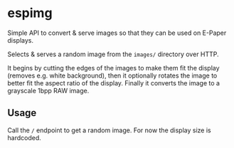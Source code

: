 # espimg

Simple API to convert & serve images so that they can be used on E-Paper displays.

Selects & serves a random image from the `images/` directory over HTTP.

It begins by cutting the edges of the images to make them fit the display (removes e.g. white
background), then it optionally rotates the image to better fit the aspect ratio of the display.
Finally it converts the image to a grayscale 1bpp RAW image.

## Usage

Call the `/` endpoint to get a random image. For now the display size is hardcoded.
